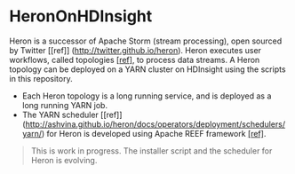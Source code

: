 # HeronOnHDInsight

Heron is a successor of Apache Storm (stream processing), open sourced by Twitter [[ref]] (http://twitter.github.io/heron). Heron executes user workflows, called topologies [[ref]](http://twitter.github.io/heron/docs/concepts/topologies/), to process data streams. A Heron topology can be deployed on a YARN cluster on HDInsight using the scripts in this repository. 

* Each Heron topology is a long running service, and is deployed as a long running YARN job.
* The YARN scheduler [[ref]] (http://ashvina.github.io/heron/docs/operators/deployment/schedulers/yarn/) for Heron is developed using Apache REEF framework [[ref]](http://reef.apache.org/). 

> This is work in progress. The installer script and the scheduler for Heron is evolving. 
